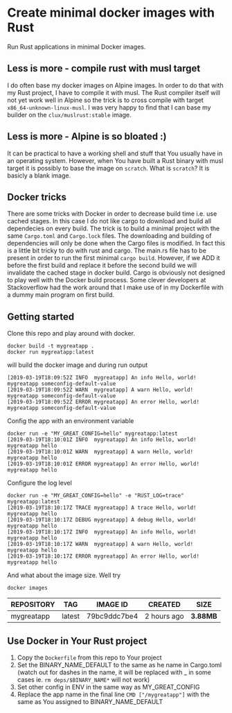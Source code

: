 # Create minimal docker images with Rust

Run Rust applications in minimal Docker images. 

## Less is more - compile rust with musl target

I do often base my docker images on Alpine images. In order to do that with my Rust project, I have to compile it with musl. The Rust compiler itself will not yet work well in Alpine so the trick is to cross compile with target `x86_64-unknown-linux-musl`. I was very happy to find that I can base my builder on the `clux/muslrust:stable` image.

## Less is more - Alpine is so bloated :)

It can be practical to have a working shell and stuff that You usually have in an operating system. However, when You have built a Rust binary with musl target it is possibly to base the image on `scratch`. What is `scratch`? It is basicly a blank image. 

## Docker tricks

There are some tricks with Docker in order to decrease build time i.e. use cached stages. In this case I do not like cargo to download and build all dependecies on every build. The trick is to build a minimal project with the same `Cargo.toml` and `Cargo.lock` files. The downloading and building of dependencies will only be done when the Cargo files is modified. In fact this is a little bit tricky to do with rust and cargo. The main.rs file has to be present in order to run the first minimal `cargo build`. However, if we ADD it before the first build and replace it before the second build we will invalidate the cached stage in docker build. Cargo is obviously not designed to play well with the Docker build process. Some clever developers at Stackoverflow had the work around that I make use of in my Dockerfile with a dummy main program on first build.

## Getting started

Clone this repo and play around with docker.  

```
docker build -t mygreatapp .
docker run mygreatapp:latest
```
will build the docker image and during run output
```
[2019-03-19T18:09:52Z INFO  mygreatapp] An info Hello, world! mygreatapp someconfig-default-value
[2019-03-19T18:09:52Z WARN  mygreatapp] A warn Hello, world! mygreatapp someconfig-default-value
[2019-03-19T18:09:52Z ERROR mygreatapp] An error Hello, world! mygreatapp someconfig-default-value
```

Config the app with an environment variable 
```
docker run -e "MY_GREAT_CONFIG=hello" mygreatapp:latest
[2019-03-19T18:10:01Z INFO  mygreatapp] An info Hello, world! mygreatapp hello
[2019-03-19T18:10:01Z WARN  mygreatapp] A warn Hello, world! mygreatapp hello
[2019-03-19T18:10:01Z ERROR mygreatapp] An error Hello, world! mygreatapp hello
```

Configure the log level
```
docker run -e "MY_GREAT_CONFIG=hello" -e "RUST_LOG=trace" mygreatapp:latest
[2019-03-19T18:10:17Z TRACE mygreatapp] A trace Hello, world! mygreatapp hello
[2019-03-19T18:10:17Z DEBUG mygreatapp] A debug Hello, world! mygreatapp hello
[2019-03-19T18:10:17Z INFO  mygreatapp] An info Hello, world! mygreatapp hello
[2019-03-19T18:10:17Z WARN  mygreatapp] A warn Hello, world! mygreatapp hello
[2019-03-19T18:10:17Z ERROR mygreatapp] An error Hello, world! mygreatapp hello
```
And what about the image size. Well try
``` 
docker images
``` 

|REPOSITORY|TAG|IMAGE ID|CREATED|SIZE|
|----------|---|--------|-------|----|
|mygreatapp|latest|79bc9ddc7be4|2 hours ago|**3.88MB**|

## Use Docker in Your Rust project

1. Copy the `Dockerfile` from this repo to Your project
1. Set the BINARY_NAME_DEFAULT to the same as he name in Cargo.toml (watch out for dashes in the name, it will be replaced with _ in some cases ie. `rm deps/$BINARY_NAME*` will not work)
1. Set other config in ENV in the same way as MY_GREAT_CONFIG 
1. Replace the app name in the final line `CMD ["/mygreatapp"]` with the same as You assigned to BINARY_NAME_DEFAULT